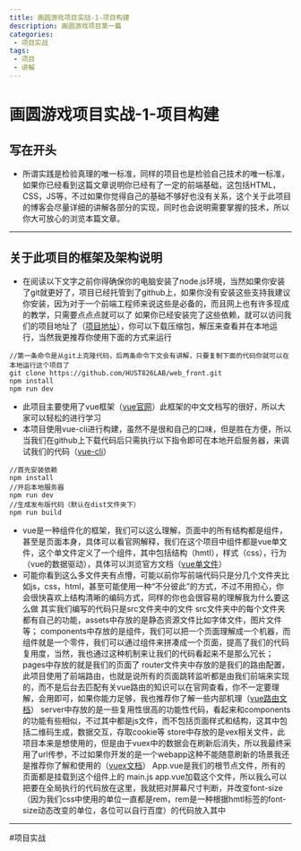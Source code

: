 ```yaml
---
title: 画圆游戏项目实战-1-项目构建
description: 画圆游戏项目第一篇
categories:
 - 项目实战
tags:
 - 项目
 - 讲解
---
```


# 画圆游戏项目实战-1-项目构建
## 写在开头
* 所谓实践是检验真理的唯一标准，同样的项目也是检验自己技术的唯一标准，如果你已经看到这篇文章说明你已经有了一定的前端基础，这包括HTML，CSS，JS等，不过如果你觉得自己的基础不够好也没有关系，这个关于此项目的博客会尽量详细的讲解各部分的实现，同时也会说明需要掌握的技术，所以你大可放心的浏览本篇文章。
- - - -
## 关于此项目的框架及架构说明
* 在阅读以下文字之前你得确保你的电脑安装了node.js环境，当然如果你安装了git就更好了，项目已经托管到了github上，如果你没有安装这些支持我建议你安装，因为对于一个前端工程师来说这些是必备的，而且网上也有许多现成的教学，只需要点点点就可以了
如果你已经安装完了这些依赖，就可以访问我们的项目地址了（[项目地址](https://github.com/HUST826LAB/web_front.git)），你可以下载压缩包，解压来查看并在本地运行，当然我更推荐你使用下面的方式来运行
```
//第一条命令是从git上克隆代码，后两条命令下文会有讲解，只要复制下面的代码你就可以在本地运行这个项目了
git clone https://github.com/HUST826LAB/web_front.git
npm install
npm run dev 
```
* 此项目主要使用了vue框架（[vue官网](https://cn.vuejs.org/)）此框架的中文文档写的很好，所以大家可以轻松的进行学习
* 本项目使用vue-cli进行构建，虽然不是很和自己的口味，但是胜在方便，所以当我们在github上下载代码后只需执行以下指令即可在本地开启服务器，来调试我们的代码（[vue-cli](https://cn.vuejs.org/v2/guide/deployment.html)）
```shell
//首先安装依赖
npm install
//开启本地服务器
npm run dev
//生成发布版代码（默认在dist文件夹下）
npm run build
```
* vue是一种组件化的框架，我们可以这么理解，页面中的所有结构都是组件，甚至是页面本身，具体可以看官网解释，我们在这个项目中组件都是vue单文件，这个单文件定义了一个组件，其中包括结构（hmtl），样式（css），行为（vue的数据驱动），具体可以浏览官方文档（[vue单文件](https://cn.vuejs.org/v2/guide/single-file-components.html)）
* 可能你看到这么多文件夹有点懵，可能以前你写前端代码只是分几个文件夹比如js，css，html，甚至可能使用一种“不分彼此”的方式，不过不用担心，你会很快喜欢上结构清晰的编码方式，同样的你也会很容易的理解我为什么要这么做
其实我们编写的代码只是src文件夹中的文件
src文件夹中的每个文件夹都有自己的功能，assets中存放的是静态资源文件比如字体文件，图片文件等；
components中存放的是组件，我们可以把一个页面理解成一个机器，而组件就是一个零件，我们可以通过组件来拼凑成一个页面，提高了我们的代码复用度，当然，我也通过这种机制来让我们的代码看起来不是那么冗长；
pages中存放的就是我们的页面了
router文件夹中存放的是我们的路由配置，此项目使用了前端路由，也就是说所有的页面跳转监听都是由我们前端来实现的，而不是后台去匹配有关vue路由的知识可以在官网查看，你不一定要理解，会用即可，如果你能力足够，我也推荐你了解一些内部机理（[vue路由文档](https://router.vuejs.org/zh-cn/)）
server中存放的是一些复用性很高的功能性代码，看起来和components的功能有些相似，不过其中都是js文件，而不包括页面样式和结构，这其中包括二维码生成，数据交互，存取cookie等
store中存放的是vex相关文件，此项目本来是想使用的，但是由于vuex中的数据会在刷新后消失，所以我最终采用了url传参，不过如果你开发的是一个webapp这种不能随意刷新的场景我还是推荐你了解和使用的（[vuex文档](https://vuex.vuejs.org/zh-cn/)）
App.vue是我们的根节点文件，所有的页面都是挂载到这个组件上的
main.js app.vue加载这个文件，所以我么可以把要在全局执行的代码放在这里，我就把对屏幕尺寸判断，并改变font-size（因为我们css中使用的单位一直都是rem，rem是一种根据hmtl标签的font-size动态改变的单位，各位可以自行百度）的代码放入其中
- - - -





#项目实战